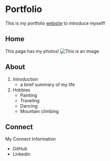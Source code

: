 # Portfolio
This is my portfolio [webstie](https://clarahuang.com/) to introduce myself!

## Home
This page has my photos!
![This is an image](https://clarahuang.com/)

## About
1. Introduction
   -  a brief summary of my life
2. Hobbies
   - Painting
   - Traveling
   - Dancing
   - Mountain climbing

## Connect 
My Connect Information
- GitHub
- Linkedin
